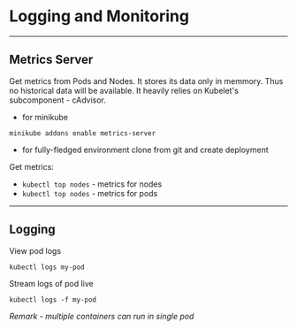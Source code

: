 # Logging and Monitoring

---

## Metrics Server
Get metrics from Pods and Nodes. It stores its data only in memmory. Thus no historical data will be available. It heavily relies on Kubelet's subcomponent - cAdvisor.
 -  for minikube
```
minikube addons enable metrics-server
```
 - for fully-fledged environment clone from git and create deployment

Get metrics:
 - `kubectl top nodes` - metrics for nodes
 - `kubectl top nodes` - metrics for pods
---

## Logging

View pod logs

```
kubectl logs my-pod
```
Stream logs of pod live
```
kubectl logs -f my-pod
```

*Remark - multiple containers can run in single pod*
